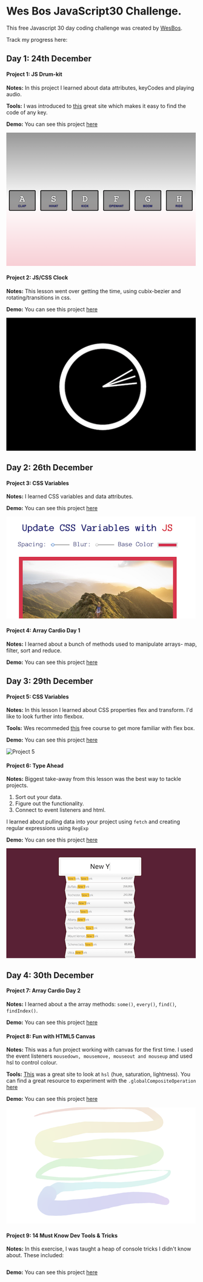 # Wes Bos JavaScript30 Challenge.

This free Javascript 30 day coding challenge was created by [WesBos](https://github.com/wesbos).

Track my progress here:

## Day 1: 24th December


#### Project 1: JS Drum-kit

**Notes:** In this project I learned about data attributes, keyCodes and playing audio.

**Tools:** I was introduced to [this](https://keycode.info/) great site which makes it easy to find the code of any key.

**Demo:** You can see this project [here](https://jessdiv.github.io/Javascript30/project01-JavaScript-Drumkit/index.html)

![Project 1](screenshots/project1.png)

#### Project 2: JS/CSS Clock

**Notes:** This lesson went over getting the time, using cubix-bezier and rotating/transitions in css.

**Demo:** You can see this project [here](https://jessdiv.github.io/Javascript30/project02-JS-CSS-Clock/index.html)

![Project 2](screenshots/project2.png)


## Day 2: 26th December

#### Project 3: CSS Variables

**Notes:** I learned CSS variables and data attributes.

**Demo:** You can see this project [here](https://jessdiv.github.io/Javascript30/project03-CSS-Variables/index.html)

![Project 3](screenshots/project3.png)

#### Project 4: Array Cardio Day 1

**Notes:** I learned about a bunch of methods used to manipulate arrays- map, filter, sort and reduce.

**Demo:** You can see this project [here](https://jessdiv.github.io/Javascript30/project04-Array-Cardio-Day-1/index.html)

## Day 3: 29th December

#### Project 5: CSS Variables

**Notes:** In this lesson I learned about CSS properties flex and transform. I'd like to look further into flexbox.

**Tools:** Wes recommeded [this](https://flexbox.io/) free course to get more familiar with flex box.

**Demo:** You can see this project [here](https://jessdiv.github.io/Javascript30/project05-flex-panels-image-gallery/index.html)

![Project 5](screenshots/project5.png)

#### Project 6: Type Ahead

**Notes:** Biggest take-away from this lesson was the best way to tackle projects.

1. Sort out your data.
2. Figure out the functionality.
3. Connect to event listeners and html.

I learned about pulling data into your project using ```fetch``` and creating regular expressions using ```RegExp```


**Demo:** You can see this project [here](https://jessdiv.github.io/Javascript30/project06-Type-ahead/index.html)

![Project 6](screenshots/project6.png)

## Day 4: 30th December

#### Project 7: Array Cardio Day 2

**Notes:** I learned about a the array methods: ```some()```, ```every()```, ```find()```, ```findIndex()```.

**Demo:** You can see this project [here](https://jessdiv.github.io/Javascript30/project07-Array-Cardio-Day2/index.html)

#### Project 8: Fun with HTML5 Canvas

**Notes:** This was a fun project working with canvas for the first time. I used the event listeners ```mousedown, mousemove, mouseout and mouseup``` and used hsl to control colour.

**Tools:** [This](http://mothereffinghsl.com/) was a great site to look at ```hsl``` (hue, saturation, lightness).
You can find a great resource to experiment with the ```.globalCompositeOperation ```[here](https://developer.mozilla.org/en-US/docs/Web/API/CanvasRenderingContext2D/globalCompositeOperation#Syntax)

**Demo:** You can see this project [here](https://jessdiv.github.io/Javascript30/project08-HTML5-Canvas/index.html)

![Project 8](screenshots/project8.png)

#### Project 9: 14 Must Know Dev Tools & Tricks

**Notes:** In this exercise, I was taught a heap of console tricks I didn't know about. These included:
``` warn, error, info, assert, clear, dir, group, time, table
```

**Demo:** You can see this project [here](https://jessdiv.github.io/Javascript30/project09-dev-tricks/index.html)
